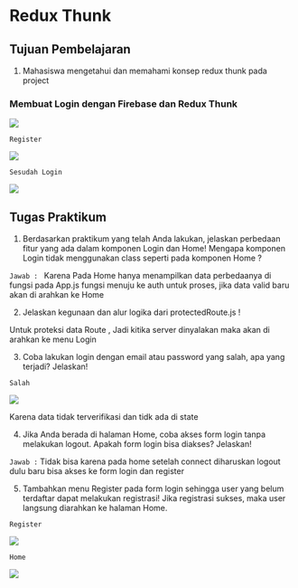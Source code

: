 # Redux Thunk

## Tujuan Pembelajaran

1. Mahasiswa mengetahui dan memahami konsep redux thunk pada project

### Membuat Login dengan Firebase dan Redux Thunk

![](img/tam1.png)


`Register`

![](img/reg.png)

`Sesudah Login`

![](img/tam2.png)

## Tugas Praktikum

1. Berdasarkan praktikum yang telah Anda lakukan, jelaskan perbedaan fitur yang ada dalam komponen Login dan Home! Mengapa komponen Login tidak menggunakan class seperti pada komponen Home ?

`Jawab : `
Karena Pada Home hanya menampilkan data perbedaanya di fungsi pada App.js fungsi menuju ke auth untuk proses, jika data valid baru akan di arahkan ke Home

2. Jelaskan kegunaan dan alur logika dari protectedRoute.js !

Untuk proteksi data Route , Jadi kitika server dinyalakan maka akan di arahkan ke menu Login

3. Coba lakukan login dengan email atau password yang salah, apa yang terjadi? Jelaskan!

`Salah`

![](img/sal.png)

Karena data tidak terverifikasi dan tidk ada di state

4. Jika Anda berada di halaman Home, coba akses form login tanpa melakukan logout. Apakah form login bisa diakses? Jelaskan!

`Jawab :`
Tidak bisa karena pada home setelah connect diharuskan logout dulu baru bisa akses ke form login dan register

5. Tambahkan menu Register pada form login sehingga user yang belum terdaftar dapat melakukan registrasi! Jika registrasi sukses, maka user langsung diarahkan ke halaman Home.

`Register `

![](img/reg1.png)


`Home `

![](img/reg2.png)